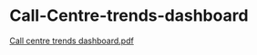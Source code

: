 # Call-Centre-trends-dashboard
[Call centre trends dashboard.pdf](https://github.com/ShamTange/Call-Centre-trends-dashboard/files/13926801/Call.centre.trends.dashboard.pdf)
